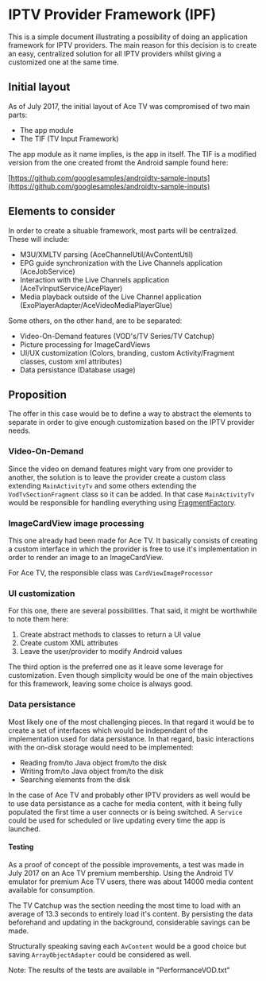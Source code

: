 IPTV Provider Framework (IPF)
=========================

This is a simple document illustrating a possibility of doing an application framework for IPTV providers. The main reason for this decision is to create an easy, centralized solution for all IPTV providers whilst giving a customized one at the same time. 

Initial layout
------------------
As of July 2017, the initial layout of Ace TV was compromised of two main parts:

 - The app module
 - The TIF (TV Input Framework)

The app module as it name implies, is the app in itself. The TIF is a modified version from the one created fromt the Android sample found here:

[https://github.com/googlesamples/androidtv-sample-inputs](https://github.com/googlesamples/androidtv-sample-inputs)

Elements to consider
-----------------------------
In order to create a situable framework, most parts will be centralized. These will include:

 - M3U/XMLTV parsing (AceChannelUtil/AvContentUtil)
 - EPG guide synchronization with the Live Channels application (AceJobService)
 - Interaction with the Live Channels application (AceTvInputService/AcePlayer)
 - Media playback outside of the Live Channel application (ExoPlayerAdapter/AceVideoMediaPlayerGlue)

Some others, on the other hand, are to be separated:

 - Video-On-Demand features (VOD's/TV Series/TV Catchup)
 - Picture processing for ImageCardViews
 - UI/UX customization (Colors, branding, custom Activity/Fragment classes, custom xml attributes)
 - Data persistance (Database usage)


Proposition
----------------
The offer in this case would be to define a way to abstract the elements to separate in order to give enough customization based on the IPTV provider needs.

### Video-On-Demand

Since the video on demand features might vary from one provider to another, the solution is to leave the provider create a custom class extending  `MainActivityTv` and some others extending  the `VodTvSectionFragment` class so it can be added. In that case `MainActivityTv` would be responsible for handling everything using [FragmentFactory](https://developer.android.com/reference/android/support/v17/leanback/app/BrowseFragment.FragmentFactory.html).

### ImageCardView image processing

This one already had been made for Ace TV. It basically consists of creating a custom interface in which the provider is free to use it's implementation in order to render an image to an ImageCardView.

For Ace TV, the responsible class was `CardViewImageProcessor`

### UI customization
For this one, there are several possibilities. That said, it might be worthwhile to note them here:

 1. Create abstract methods to classes to return a UI value
 2. Create custom XML attributes
 3. Leave the user/provider to modify Android values

The third option is the preferred one as it leave some leverage for customization. Even though simplicity would be one of the main objectives for this framework, leaving some choice is always good.

### Data persistance

Most likely one of the most challenging pieces. In that regard it would be to create a set of interfaces which would be independant of the implementation used for data persistance. In that regard, basic interactions with the on-disk storage would need to be implemented:

 - Reading from/to Java object from/to the disk 
 - Writing from/to Java object from/to the disk
 - Searching elements from the disk

In the case of Ace TV and probably other IPTV providers as well would be to use data persistance as a cache for media content, with it being fully populated the first time a user connects or is being switched. A `Service` could be used for scheduled or live updating every time the app is launched.

#### Testing
As a proof of concept of the possible improvements, a test was made in July 2017 on an Ace TV premium membership. Using the Android TV emulator for premium Ace TV users, there was about 14000 media content available for consumption.

The TV Catchup was the section needing the most time to load with an average of 13.3 seconds to entirely load it's content. By persisting the data beforehand and updating in the background, considerable savings can be made.

Structurally speaking saving each `AvContent` would be a good choice but saving `ArrayObjectAdapter` could be considered as well.

 Note: The results of the tests are available in "PerformanceVOD.txt"